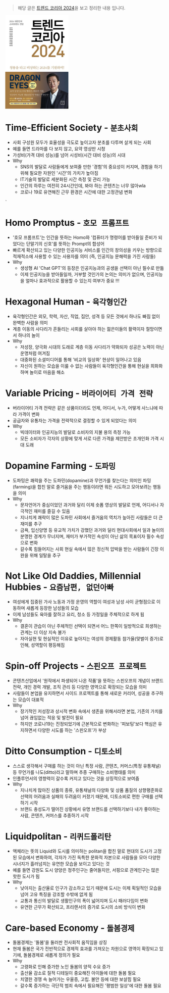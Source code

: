 > 해당 글은 [트렌드 코리아 2024](http://miraebook.co.kr/bbs/board.php?bo_table=m02_01&wr_id=502)을 보고 정리한 내용 입니다.

<img src="../assets/book_2023_트렌드 코리아 2024.jpg" width="200"/>

# Time-Efficient Society - `분초사회`
- 사회 구성원 모두가 효율성을 극도로 높이고자 분초를 다투며 살게 되는 사회 
- 예를 들면 드라마를 다 보지 않고, 요약 영상만 시청
- 가성비(가격 대비 성능)를 넘어 시성비(시간 대비 성능)의 시대 
- Why
  - SNS의 발달로 사람들에게 보여줄 만한 '경험'의 중요성이 커지며, 경험을 하기 위해 필요한 자원인 '시간'의 가치가 높아짐 
  - IT기술의 발달로 세분화된 시간 측정 및 관리 가능
  - 인간의 하루는 여전히 24시간인데, 봐야 하는 콘텐츠는 너무 많아wla
  - 코로나 19로 유연해진 근무 환경은 시간에 대한 고정관념 변화

`
# Homo Promptus - `호모 프롬프트`
- '호모 프롬프트'는 인간을 뜻하는 Homo와 '컴퓨터가 명령어를 받아들일 준비가 되었다는 단말기의 신호'를 뜻하는 Prompt의 합성어
- 빠르게 확산되고 있는 다양한 인공지능 서비스를 인간의 창의성을 키우는 방향으로 적재적소에 사용할 수 있는 사용자를 의미 (즉, 인공지능 문해력을 가진 사람들)
- Why
  - 생성형 AI 'Chat GPT'의 등장은 인공지능과의 공생을 선택이 아닌 필수로 만듦
  - 이제 인공지능을 받아들일까, 거부할 것인가의 논의는 의미가 없으며, 인공지능을 얼마나 효과적으로 활용할 수 있는지 여부가 중요 !!!



# Hexagonal Human - `육각형인간`
- 육각형인간은 외모, 학력, 자산, 직업, 집안, 성격 등 모든 것에서 하나도 빠짐 없이 완벽한 사람을 의미
- 계층 이동의 사다리가 흔들리는 사회를 살아야 하는 젊은이들의 활력이자 절망이면서 하나의 놀이
- Why
  - 저성장, 양극화 시대의 도래로 계층 이동 사다리가 약화되자 성공은 노력이 아닌 운명처럼 여겨짐
  - 대중화된 소셜미디어를 통해 '비교의 일상화' 현상이 일어나고 있음
  - 자신이 원하는 모습을 이룰 수 없는 사람들이 육각형인간을 통해 현실을 희화화하며 놀이로 마음을 해소




# Variable Pricing - `버라이어티 가격 전략`
- 버라이어티 가격 전략은 같은 상품이더라도 언제, 어디서, 누가, 어떻게 사느냐에 따라 가격이 변화
- 공급자와 유통자는 가격을 전략적으로 결정할 수 있게 되었다는 의미
- Why
  - 빅데이터와 인공지능의 발달로 소비자의 지불 용의 측정 가능
  - 모든 소비자가 각자의 상황에 맞게 서로 다른 가격을 제안받은 초개인화 가격 시대 도래 



# Dopamine Farming - `도파밍`
- 도파밍은 쾌락을 주는 도파민(dopamine)과 무언가를 찾는다는 의미인 파밍(farming)을 합친 말로 즐거움을 주는 행동이라면 뭐든 시도하고 모아보려는 행동을 의미
- Why
  - 문자언어가 중심이었던 과거와 달리 이제 숏폼 영상의 발달로 언제, 어디서나 자극적인 재미를 즐길 수 있음
  - 지나치게 쾌락이 많은 도파민 사회에서 즐거움의 역치가 높아진 사람들은 더 큰 재미를 추구 
  - 금욕, 입신양명 등 유교적 가치가 강했던 과거와 달리 현대사회에서 일과 놀이의 분명한 경계가 무너지며, 재미가 부가적인 속성이 아닌 삶의 목표이자 필수 속성으로 변화
  - 갈수록 힘들어지는 사회 현실 속에서 많은 정신적 압박을 받는 사람들이 긴장 이완을 위해 일탈을 추구


# Not Like Old Daddies, Millennial Hubbies - `요즘남편, 없던아빠`
- 여성에게 집중된 가사 노동과 가정 운영의 역할이 여성과 남성 사이 균형점으로 이동하며 새롭게 등장한 남성들의 모습
- 이제 남성들도 육아를 잘하고 요리, 청소 등 가정일을 주체적으로 하게 됨 
- Why
  - 결혼이 관습이 아닌 주체적인 선택이 되면서 어느 한쪽이 일방적으로 희생하는 관계는 더 이상 지속 불가
  - 자아실현 및 현실적인 이유로 높아지는 여성의 경제활동 참가율(맞벌이 증가)로 인해, 성역할이 평등해짐



# Spin-off Projects - `스핀오프 프로젝트`
- 콘텐츠산업에서 '원작에서 파생되어 나온 작품'을 뜻하는 스핀오프의 개념이 브랜드 전략, 개인 경력 개발, 조직 관리 등 다양한 영역으로 확장되는 모습을 의미
- 사람들이 본업을 유지하면서 사이드 프로젝트를 통해 새로운 커리어, 성공을 추구하는 모습이 대표적
- Why
  - 장기적인 저성장과 상시적 변화 속에서 생존을 위해서라면 본업, 기존의 가치를 넘어 끊임없는 적응 및 발전이 필요
  - 하지만 코로나19는 진정되었기에 근본적으로 변화하는 '피보팅'보다 핵심은 유지하면서 다양한 시도를 하는 '스핀오프'가 부상



# Ditto Consumption - `디토소비`
- 스스로 생각해서 구매를 하는 것이 아닌 특정 사람, 콘텐츠, 커머스(특정 유통채널) 등 무언가를 나도(ditto)라고 말하며 추종 구매하는 소비행태를 의미
- 인플루언서의 영향력이 갈수록 커지고 있다는 것을 상징적으로 보여줌
- Why
  - 지나치게 많아진 상품의 종류, 유통채널의 다양화 및 상품 품질의 상향평준화로 선택의 어려움과 실패의 두려움이 커졌기 때문에, 디토소비로 편한 구매를 선택하기 시작
  - 브랜드 충성도가 떨어진 상황에서 유명 브랜드를 선택하기보다 내가 좋아하는 사람, 콘텐츠, 커머스를 추종하기 시작


# Liquidpolitan - `리퀴드폴리탄`
- 액체라는 뜻의 Liquid와 도시를 의미하는 politan을 합친 말로 현대의 도시가 고정된 모습에서 변화하여, 각자가 가진 독특한 문화적 자본으로 사람들을 모아 다양한 시너지가 흘러넘치는 유연한 모습을 보이고 있다는 것
- 예를 들면 강원도 도시 양양은 정주인구는 줄어들지만, 서핑으로 관계인구는 많은 핫한 도시가 됨
- Why
  - 낮아지는 출산율로 인구가 감소하고 있기 때문에 도시는 이제 획일적인 모습을 넘어 고유 특징을 강조할 수밖에 없게 됨
  - 교통과 통신의 발달로 생활인구의 폭이 넓어지며 도시 패러다임이 변화
  - 유연한 근무가 확산되고, 프리랜서의 증가로 도시의 소비 방식이 변화


# Care-based Economy - `돌봄경제`
- 돌봄경제는 '돌봄'을 둘러싼 전사회적 움직임을 상징
- 현재 돌봄은 국가 전반적으로 경제적 효과를 가져오는 차원으로 영역이 확장되고 있기에, 돌봄경제로 새롭게 정의가 필요
- Why
  - 고령화로 인해 증가한 노인 돌봄의 양적 수요 증가
  - 출산율 감소로 질적 디테일이 중요해진 아이들에 대한 돌봄 필요
  - 치열한 경쟁 속 늘어가는 우울증, 고립. 불안 등에 대한 보살핌 필요
  - 갈수록 증가하는 극단적 범죄 속에서 필요해진 '평범한 일상'에 대한 돌봄 필요
